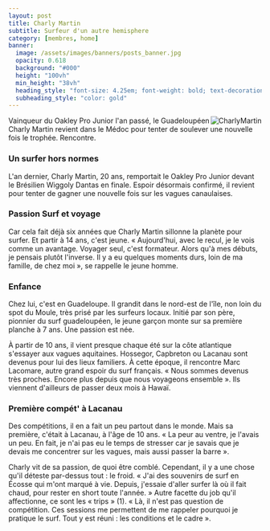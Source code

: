 ```yaml
---
layout: post
title: Charly Martin
subtitle: Surfeur d'un autre hemisphere
category: [membres, home]
banner:
  image: /assets/images/banners/posts_banner.jpg
  opacity: 0.618
  background: "#000"
  height: "100vh"
  min_height: "38vh"
  heading_style: "font-size: 4.25em; font-weight: bold; text-decoration: underline"
  subheading_style: "color: gold"
---
```


<img src="{{site.baseurl | prepend: site.url}}assets/images/members/CharlyMartin.jpg" alt="CharlyMartin" style="float: right; width: auto; height: auto;"/>

Vainqueur du Oakley Pro Junior l'an passé, le Guadeloupéen Charly Martin revient dans le Médoc pour tenter de soulever une nouvelle fois le trophée. Rencontre.

### Un surfer hors normes
L'an dernier, Charly Martin, 20 ans, remportait le Oakley Pro Junior devant le Brésilien Wiggoly Dantas en finale. Espoir désormais confirmé, il revient pour tenter de gagner une nouvelle fois sur les vagues canaulaises.

### Passion Surf et voyage
Car cela fait déjà six années que Charly Martin sillonne la planète pour surfer. Et partir à 14 ans, c'est jeune. « Aujourd'hui, avec le recul, je le vois comme un avantage. Voyager seul, c'est formateur. Alors qu'à mes débuts, je pensais plutôt l'inverse. Il y a eu quelques moments durs, loin de ma famille, de chez moi », se rappelle le jeune homme.

### Enfance
Chez lui, c'est en Guadeloupe. Il grandit dans le nord-est de l'île, non loin du spot du Moule, très prisé par les surfeurs locaux. Initié par son père, pionnier du surf guadeloupéen, le jeune garçon monte sur sa première planche à 7 ans. Une passion est née.

À partir de 10 ans, il vient presque chaque été sur la côte atlantique s'essayer aux vagues aquitaines. Hossegor, Capbreton ou Lacanau sont devenus pour lui des lieux familiers. À cette époque, il rencontre Marc Lacomare, autre grand espoir du surf français. « Nous sommes devenus très proches. Encore plus depuis que nous voyageons ensemble ». Ils viennent d'ailleurs de passer deux mois à Hawaï.

### Première compét' à Lacanau
Des compétitions, il en a fait un peu partout dans le monde. Mais sa première, c'était à Lacanau, à l'âge de 10 ans. « La peur au ventre, je l'avais un peu. En fait, je n'ai pas eu le temps de stresser car je savais que je devais me concentrer sur les vagues, mais aussi passer la barre ».

Charly vit de sa passion, de quoi être comblé. Cependant, il y a une chose qu'il déteste par-dessus tout : le froid. « J'ai des souvenirs de surf en Écosse qui m'ont marqué à vie. Depuis, j'essaie d'aller surfer là où il fait chaud, pour rester en short toute l'année. » Autre facette du job qu'il affectionne, ce sont les « trips » (1). « Là, il n'est pas question de compétition. Ces sessions me permettent de me rappeler pourquoi je pratique le surf. Tout y est réuni : les conditions et le cadre ».



















